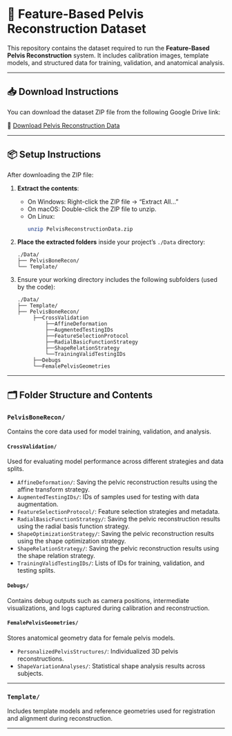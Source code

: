 # 🦴 Feature-Based Pelvis Reconstruction Dataset

This repository contains the dataset required to run the **Feature-Based Pelvis Reconstruction** system. It includes calibration images, template models, and structured data for training, validation, and anatomical analysis.

---

## 📥 Download Instructions

You can download the dataset ZIP file from the following Google Drive link:

🔗 [Download Pelvis Reconstruction Data](https://drive.google.com/file/d/1HJXa2jRTfCUPpGTBp6S0vjX9AOLcHgO0/view?usp=sharing)

---

## 📦 Setup Instructions

After downloading the ZIP file:

1. **Extract the contents**:
   - On Windows: Right-click the ZIP file → “Extract All…”
   - On macOS: Double-click the ZIP file to unzip.
   - On Linux:
     ```bash
     unzip PelvisReconstructionData.zip
     ```

2. **Place the extracted folders** inside your project’s `./Data` directory:
   ```
   ./Data/
   ├── PelvisBoneRecon/
   └── Template/
   ```

3. Ensure your working directory includes the following subfolders (used by the code):
   ```
   ./Data/
   ├── Template/
   ├── PelvisBoneRecon/
		├──CrossValidation
			├──AffineDeformation
			├──AugmentedTestingIDs
			├──FeatureSelectionProtocol
			├──RadialBasicFunctionStrategy
			├──ShapeRelationStrategy
			└──TrainingValidTestingIDs
		├──Debugs
		└──FemalePelvisGeometries
   ```

---

## 🗂 Folder Structure and Contents

### `PelvisBoneRecon/`

Contains the core data used for model training, validation, and analysis.

#### `CrossValidation/`

Used for evaluating model performance across different strategies and data splits.

- `AffineDeformation/`: Saving the pelvic reconstruction results using the affine transform strategy.
- `AugmentedTestingIDs/`: IDs of samples used for testing with data augmentation.
- `FeatureSelectionProtocol/`: Feature selection strategies and metadata.
- `RadialBasicFunctionStrategy/`:  Saving the pelvic reconstruction results using the radial basis function strategy.
- `ShapeOptimizationStrategy/`: Saving the pelvic reconstruction results using the shape optimization strategy.
- `ShapeRelationStrategy/`: Saving the pelvic reconstruction results using the shape relation strategy.
- `TrainingValidTestingIDs/`: Lists of IDs for training, validation, and testing splits.

#### `Debugs/`

Contains debug outputs such as camera positions, intermediate visualizations, and logs captured during calibration and reconstruction.

#### `FemalePelvisGeometries/`

Stores anatomical geometry data for female pelvis models.

- `PersonalizedPelvisStructures/`: Individualized 3D pelvis reconstructions.
- `ShapeVariationAnalyses/`: Statistical shape analysis results across subjects.

---

### `Template/`

Includes template models and reference geometries used for registration and alignment during reconstruction.

---
